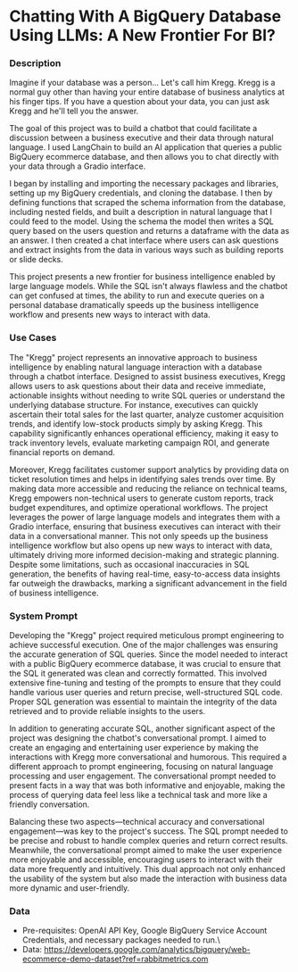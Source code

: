 # Chatting With A BigQuery Database Using LLMs: A New Frontier For BI?

### Description

Imagine if your database was a person... Let's call him Kregg. Kregg is a normal guy other than having your entire database of business analytics at his finger tips. If you have a question about your data, you can just ask Kregg and he'll tell you the answer. 

The goal of this project was to build a chatbot that could facilitate a discussion between a business executive and their data through natural language. I used LangChain to build an AI application that queries a public BigQuery ecommerce database, and then allows you to chat directly with your data through a Gradio interface.

I began by installing and importing the necessary packages and libraries, setting up my BigQuery credentials, and cloning the database. I then by defining functions that scraped the schema information from the database, including nested fields, and built a description in natural language that I could feed to the model. Using the schema the model then writes a SQL query based on the users question and returns a dataframe with the data as an answer. I then created a chat interface where users can ask questions and extract insights from the data in various ways such as building reports or slide decks.

This project presents a new frontier for business intelligence enabled by large language models. While the SQL isn't always flawless and the chatbot can get confused at times, the ability to run and execute queries on a personal database dramatically speeds up the business intelligence workflow and presents new ways to interact with data.

### Use Cases

The "Kregg" project represents an innovative approach to business intelligence by enabling natural language interaction with a database through a chatbot interface. Designed to assist business executives, Kregg allows users to ask questions about their data and receive immediate, actionable insights without needing to write SQL queries or understand the underlying database structure. For instance, executives can quickly ascertain their total sales for the last quarter, analyze customer acquisition trends, and identify low-stock products simply by asking Kregg. This capability significantly enhances operational efficiency, making it easy to track inventory levels, evaluate marketing campaign ROI, and generate financial reports on demand.

Moreover, Kregg facilitates customer support analytics by providing data on ticket resolution times and helps in identifying sales trends over time. By making data more accessible and reducing the reliance on technical teams, Kregg empowers non-technical users to generate custom reports, track budget expenditures, and optimize operational workflows. The project leverages the power of large language models and integrates them with a Gradio interface, ensuring that business executives can interact with their data in a conversational manner. This not only speeds up the business intelligence workflow but also opens up new ways to interact with data, ultimately driving more informed decision-making and strategic planning. Despite some limitations, such as occasional inaccuracies in SQL generation, the benefits of having real-time, easy-to-access data insights far outweigh the drawbacks, marking a significant advancement in the field of business intelligence.

### System Prompt

Developing the "Kregg" project required meticulous prompt engineering to achieve successful execution. One of the major challenges was ensuring the accurate generation of SQL queries. Since the model needed to interact with a public BigQuery ecommerce database, it was crucial to ensure that the SQL it generated was clean and correctly formatted. This involved extensive fine-tuning and testing of the prompts to ensure that they could handle various user queries and return precise, well-structured SQL code. Proper SQL generation was essential to maintain the integrity of the data retrieved and to provide reliable insights to the users.

In addition to generating accurate SQL, another significant aspect of the project was designing the chatbot's conversational prompt. I aimed to create an engaging and entertaining user experience by making the interactions with Kregg more conversational and humorous. This required a different approach to prompt engineering, focusing on natural language processing and user engagement. The conversational prompt needed to present facts in a way that was both informative and enjoyable, making the process of querying data feel less like a technical task and more like a friendly conversation.

Balancing these two aspects—technical accuracy and conversational engagement—was key to the project's success. The SQL prompt needed to be precise and robust to handle complex queries and return correct results. Meanwhile, the conversational prompt aimed to make the user experience more enjoyable and accessible, encouraging users to interact with their data more frequently and intuitively. This dual approach not only enhanced the usability of the system but also made the interaction with business data more dynamic and user-friendly.

### Data

- Pre-requisites: OpenAI API Key, Google BigQuery Service Account Credentials, and necessary packages needed to run.\
- Data: https://developers.google.com/analytics/bigquery/web-ecommerce-demo-dataset?ref=rabbitmetrics.com
